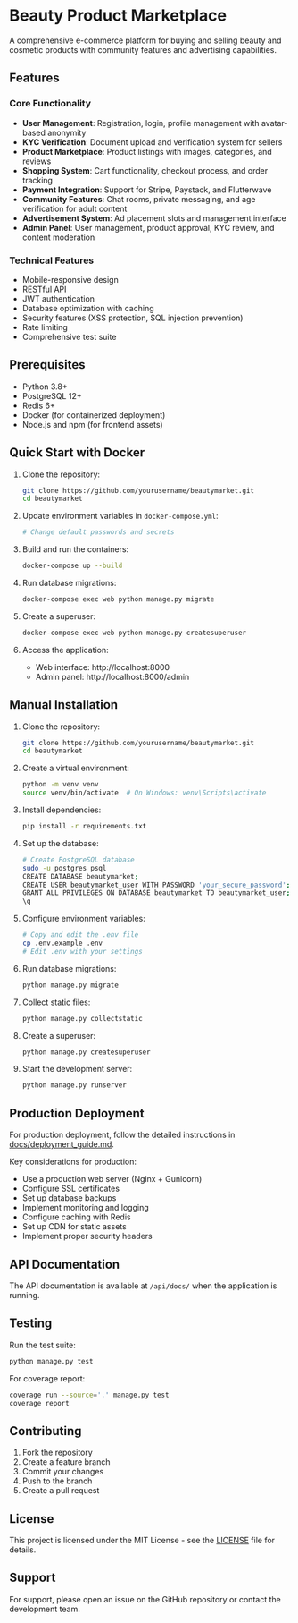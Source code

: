 # Beauty Product Marketplace

A comprehensive e-commerce platform for buying and selling beauty and cosmetic products with community features and advertising capabilities.

## Features

### Core Functionality
- **User Management**: Registration, login, profile management with avatar-based anonymity
- **KYC Verification**: Document upload and verification system for sellers
- **Product Marketplace**: Product listings with images, categories, and reviews
- **Shopping System**: Cart functionality, checkout process, and order tracking
- **Payment Integration**: Support for Stripe, Paystack, and Flutterwave
- **Community Features**: Chat rooms, private messaging, and age verification for adult content
- **Advertisement System**: Ad placement slots and management interface
- **Admin Panel**: User management, product approval, KYC review, and content moderation

### Technical Features
- Mobile-responsive design
- RESTful API
- JWT authentication
- Database optimization with caching
- Security features (XSS protection, SQL injection prevention)
- Rate limiting
- Comprehensive test suite

## Prerequisites

- Python 3.8+
- PostgreSQL 12+
- Redis 6+
- Docker (for containerized deployment)
- Node.js and npm (for frontend assets)

## Quick Start with Docker

1. Clone the repository:
   ```bash
   git clone https://github.com/yourusername/beautymarket.git
   cd beautymarket
   ```

2. Update environment variables in `docker-compose.yml`:
   ```bash
   # Change default passwords and secrets
   ```

3. Build and run the containers:
   ```bash
   docker-compose up --build
   ```

4. Run database migrations:
   ```bash
   docker-compose exec web python manage.py migrate
   ```

5. Create a superuser:
   ```bash
   docker-compose exec web python manage.py createsuperuser
   ```

6. Access the application:
   - Web interface: http://localhost:8000
   - Admin panel: http://localhost:8000/admin

## Manual Installation

1. Clone the repository:
   ```bash
   git clone https://github.com/yourusername/beautymarket.git
   cd beautymarket
   ```

2. Create a virtual environment:
   ```bash
   python -m venv venv
   source venv/bin/activate  # On Windows: venv\Scripts\activate
   ```

3. Install dependencies:
   ```bash
   pip install -r requirements.txt
   ```

4. Set up the database:
   ```bash
   # Create PostgreSQL database
   sudo -u postgres psql
   CREATE DATABASE beautymarket;
   CREATE USER beautymarket_user WITH PASSWORD 'your_secure_password';
   GRANT ALL PRIVILEGES ON DATABASE beautymarket TO beautymarket_user;
   \q
   ```

5. Configure environment variables:
   ```bash
   # Copy and edit the .env file
   cp .env.example .env
   # Edit .env with your settings
   ```

6. Run database migrations:
   ```bash
   python manage.py migrate
   ```

7. Collect static files:
   ```bash
   python manage.py collectstatic
   ```

8. Create a superuser:
   ```bash
   python manage.py createsuperuser
   ```

9. Start the development server:
   ```bash
   python manage.py runserver
   ```

## Production Deployment

For production deployment, follow the detailed instructions in [docs/deployment_guide.md](docs/deployment_guide.md).

Key considerations for production:
- Use a production web server (Nginx + Gunicorn)
- Configure SSL certificates
- Set up database backups
- Implement monitoring and logging
- Configure caching with Redis
- Set up CDN for static assets
- Implement proper security headers

## API Documentation

The API documentation is available at `/api/docs/` when the application is running.

## Testing

Run the test suite:
```bash
python manage.py test
```

For coverage report:
```bash
coverage run --source='.' manage.py test
coverage report
```

## Contributing

1. Fork the repository
2. Create a feature branch
3. Commit your changes
4. Push to the branch
5. Create a pull request

## License

This project is licensed under the MIT License - see the [LICENSE](LICENSE) file for details.

## Support

For support, please open an issue on the GitHub repository or contact the development team.
